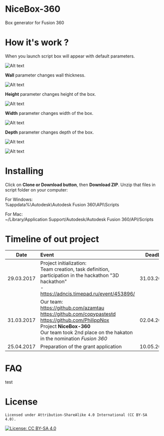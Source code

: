 # NiceBox-360
Box generator for Fusion 360

# How it's work ?
When you launch script box will appear with default parameters.

![Alt text](/resources/Images/Origin.jpg?raw=true "Original")

**Wall** parameter changes wall thickness.

![Alt text](/resources/Images/Wall.jpg?raw=true "Wall")

**Height** parameter changes height of the box.

![Alt text](/resources/Images/Height.jpg?raw=true "Height")

**Width** parameter changes width of the box.

![Alt text](/resources/Images/Width.jpg?raw=true "Width")

**Depth** parameter changes depth of the box.

![Alt text](/resources/Images/Depth.jpg?raw=true "Depth")

![Alt text](/resources/Images/Shift.jpg?raw=true "Shift")

# Installing
Click on **Clone or Download button**, then **Download ZIP**. Unzip that files in script folder on your computer:

For Windows:    
%appdata%\Autodesk\Autodesk Fusion 360\API\Scripts

For Mac:    
~/Library/Application Support/Autodesk/Autodesk Fusion 360/API/Scripts

# Timeline of out project
| Date          | Event                                                           | DeadLine    |
| ------------- |:----------------------------------------------------------------| -----------:|
| 29.03.2017    | Project initialization: <br> Team creation, task definition, participation in the hackathon "3D hackathon" <br> - https://adncis.timepad.ru/event/453896/                                           | 31.03.2017  |
| 31.03.2017    | Our team: <br> https://github.com/azamtau  <br> https://github.com/copypastestd  <br> https://github.com/PhilippNox <br> Project **NiceBox-360** <br> Our team took 2nd place on the hakaton in the nomination _Fusion 360_               | 02.04.2017  |
| 25.04.2017    | Preparation of the grant application                            | 10.05.2017  |


# FAQ
test
# License

    Licensed under Attribution-ShareAlike 4.0 International (CC BY-SA 4.0). 

[![License: CC BY-SA 4.0](https://licensebuttons.net/l/by-sa/4.0/80x15.png)](http://creativecommons.org/licenses/by-sa/4.0/)
